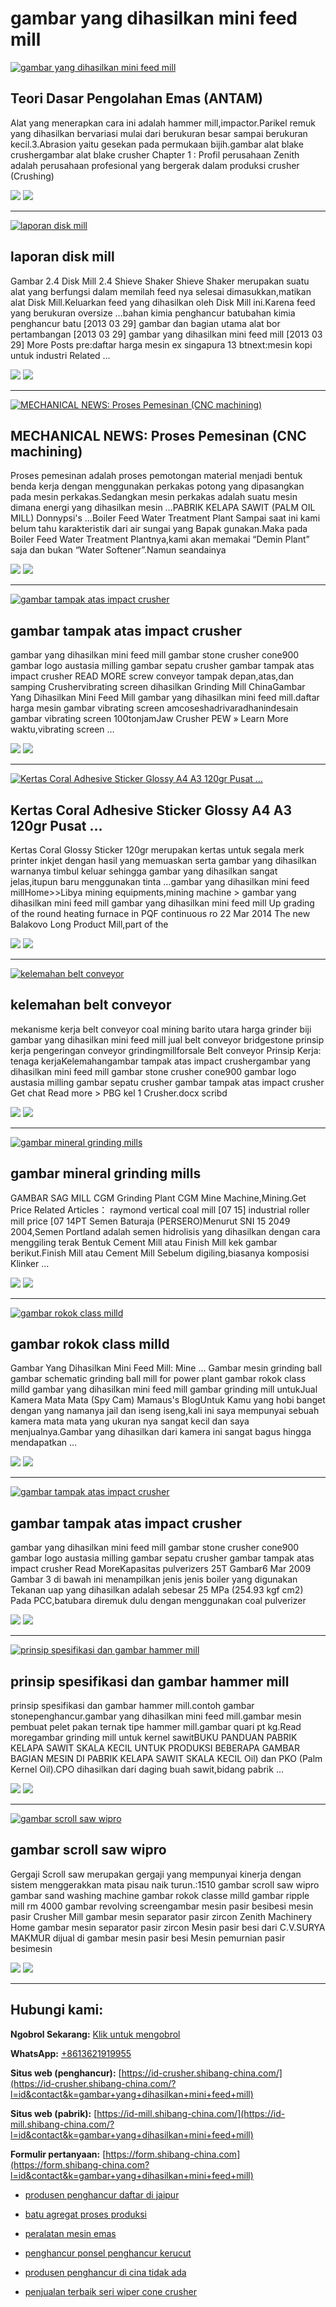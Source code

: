 # gambar yang dihasilkan mini feed mill

<a href="https://swt.shibang-china.com/?l=id&img&k=gambar+yang+dihasilkan+mini+feed+mill" target="_blank">![gambar yang dihasilkan mini feed mill](http://static.shibang-china.com/all-800x300/571.jpg)</a>

## Teori Dasar Pengolahan Emas (ANTAM)
Alat yang menerapkan cara ini adalah hammer mill,impactor.Parikel remuk yang dihasilkan bervariasi mulai dari berukuran besar sampai berukuran kecil.3.Abrasion yaitu gesekan pada permukaan bijih.gambar alat blake crushergambar alat blake crusher Chapter 1 : Profil perusahaan Zenith adalah perusahaan profesional yang bergerak dalam produksi crusher (Crushing)


<a href="https://whatsapp.shibangsoft.com/WhatsApp.php" target="_blank" title="WhatsApp">![](http://static.shibang-china.com/icon/whatsapp.png)</a> <a href="https://swt.shibang-china.com/?l=id&icon&k=gambar+yang+dihasilkan+mini+feed+mill" target="_blank">![](http://static.shibang-china.com/icon/chat-id.png)</a>

---

<a href="https://swt.shibang-china.com/?l=id&img&k=gambar+yang+dihasilkan+mini+feed+mill" target="_blank">![laporan disk mill](http://static.shibang-china.com/all-800x300/1432.jpg)</a>

## laporan disk mill
Gambar 2.4 Disk Mill 2.4 Shieve Shaker Shieve Shaker merupakan suatu alat yang berfungsi dalam memilah feed nya selesai dimasukkan,matikan alat Disk Mill.Keluarkan feed yang dihasilkan oleh Disk Mill ini.Karena feed yang berukuran oversize …bahan kimia penghancur batubahan kimia penghancur batu [2013 03 29] gambar dan bagian utama alat bor pertambangan [2013 03 29] gambar yang dihasilkan mini feed mill [2013 03 29] More Posts pre:daftar harga mesin ex singapura 13 btnext:mesin kopi untuk industri Related …


<a href="https://whatsapp.shibangsoft.com/WhatsApp.php" target="_blank" title="WhatsApp">![](http://static.shibang-china.com/icon/whatsapp.png)</a> <a href="https://swt.shibang-china.com/?l=id&icon&k=gambar+yang+dihasilkan+mini+feed+mill" target="_blank">![](http://static.shibang-china.com/icon/chat-id.png)</a>

---

<a href="https://swt.shibang-china.com/?l=id&img&k=gambar+yang+dihasilkan+mini+feed+mill" target="_blank">![MECHANICAL NEWS: Proses Pemesinan (CNC machining)](http://static.shibang-china.com/all-800x300/1171.jpg)</a>

## MECHANICAL NEWS: Proses Pemesinan (CNC machining)
Proses pemesinan adalah proses pemotongan material menjadi bentuk benda kerja dengan menggunakan perkakas potong yang dipasangkan pada mesin perkakas.Sedangkan mesin perkakas adalah suatu mesin dimana energi yang dihasilkan mesin …PABRIK KELAPA SAWIT (PALM OIL MILL) Donnypsi's …Boiler Feed Water Treatment Plant Sampai saat ini kami belum tahu karakteristik dari air sungai yang Bapak gunakan.Maka pada Boiler Feed Water Treatment Plantnya,kami akan memakai “Demin Plant” saja dan bukan “Water Softener”.Namun seandainya


<a href="https://whatsapp.shibangsoft.com/WhatsApp.php" target="_blank" title="WhatsApp">![](http://static.shibang-china.com/icon/whatsapp.png)</a> <a href="https://swt.shibang-china.com/?l=id&icon&k=gambar+yang+dihasilkan+mini+feed+mill" target="_blank">![](http://static.shibang-china.com/icon/chat-id.png)</a>

---

<a href="https://swt.shibang-china.com/?l=id&img&k=gambar+yang+dihasilkan+mini+feed+mill" target="_blank">![gambar tampak atas impact crusher](http://static.shibang-china.com/all-800x300/1055.jpg)</a>

## gambar tampak atas impact crusher
gambar yang dihasilkan mini feed mill gambar stone crusher cone900 gambar logo austasia milling gambar sepatu crusher gambar tampak atas impact crusher READ MORE screw conveyor tampak depan,atas,dan samping Crushervibrating screen dihasilkan Grinding Mill ChinaGambar Yang Dihasilkan Mini Feed Mill gambar yang dihasilkan mini feed mill.daftar harga mesin gambar vibrating screen amcoseshadrivaradhanindesain gambar vibrating screen 100tonjamJaw Crusher PEW » Learn More waktu,vibrating screen …


<a href="https://whatsapp.shibangsoft.com/WhatsApp.php" target="_blank" title="WhatsApp">![](http://static.shibang-china.com/icon/whatsapp.png)</a> <a href="https://swt.shibang-china.com/?l=id&icon&k=gambar+yang+dihasilkan+mini+feed+mill" target="_blank">![](http://static.shibang-china.com/icon/chat-id.png)</a>

---

<a href="https://swt.shibang-china.com/?l=id&img&k=gambar+yang+dihasilkan+mini+feed+mill" target="_blank">![Kertas Coral Adhesive Sticker Glossy A4 A3 120gr Pusat …](http://static.shibang-china.com/all-800x300/1149.jpg)</a>

## Kertas Coral Adhesive Sticker Glossy A4 A3 120gr Pusat …
Kertas Coral Glossy Sticker 120gr merupakan kertas untuk segala merk printer inkjet dengan hasil yang memuaskan serta gambar yang dihasilkan warnanya timbul keluar sehingga gambar yang dihasilkan sangat jelas,itupun baru menggunakan tinta …gambar yang dihasilkan mini feed millHome>>Libya mining equipments,mining machine > gambar yang dihasilkan mini feed mill gambar yang dihasilkan mini feed mill Up grading of the round heating furnace in PQF continuous ro 22 Mar 2014 The new Balakovo Long Product Mill,part of the


<a href="https://whatsapp.shibangsoft.com/WhatsApp.php" target="_blank" title="WhatsApp">![](http://static.shibang-china.com/icon/whatsapp.png)</a> <a href="https://swt.shibang-china.com/?l=id&icon&k=gambar+yang+dihasilkan+mini+feed+mill" target="_blank">![](http://static.shibang-china.com/icon/chat-id.png)</a>

---

<a href="https://swt.shibang-china.com/?l=id&img&k=gambar+yang+dihasilkan+mini+feed+mill" target="_blank">![kelemahan belt conveyor](http://static.shibang-china.com/all-800x300/1162.jpg)</a>

## kelemahan belt conveyor
mekanisme kerja belt conveyor coal mining barito utara harga grinder biji gambar yang dihasilkan mini feed mill jual belt conveyor bridgestone prinsip kerja pengeringan conveyor grindingmillforsale Belt conveyor Prinsip Kerja: tenaga kerjaKelemahangambar tampak atas impact crushergambar yang dihasilkan mini feed mill gambar stone crusher cone900 gambar logo austasia milling gambar sepatu crusher gambar tampak atas impact crusher Get chat Read more > PBG kel 1 Crusher.docx scribd


<a href="https://whatsapp.shibangsoft.com/WhatsApp.php" target="_blank" title="WhatsApp">![](http://static.shibang-china.com/icon/whatsapp.png)</a> <a href="https://swt.shibang-china.com/?l=id&icon&k=gambar+yang+dihasilkan+mini+feed+mill" target="_blank">![](http://static.shibang-china.com/icon/chat-id.png)</a>

---

<a href="https://swt.shibang-china.com/?l=id&img&k=gambar+yang+dihasilkan+mini+feed+mill" target="_blank">![gambar mineral grinding mills](http://static.shibang-china.com/all-800x300/1296.jpg)</a>

## gambar mineral grinding mills
GAMBAR SAG MILL CGM Grinding Plant CGM Mine Machine,Mining.Get Price Related Articles： raymond vertical coal mill [07 15] industrial roller mill price [07 14PT Semen Baturaja (PERSERO)Menurut SNI 15 2049 2004,Semen Portland adalah semen hidrolisis yang dihasilkan dengan cara menggiling terak Bentuk Cement Mill atau Finish Mill kek gambar berikut.Finish Mill atau Cement Mill Sebelum digiling,biasanya komposisi Klinker …


<a href="https://whatsapp.shibangsoft.com/WhatsApp.php" target="_blank" title="WhatsApp">![](http://static.shibang-china.com/icon/whatsapp.png)</a> <a href="https://swt.shibang-china.com/?l=id&icon&k=gambar+yang+dihasilkan+mini+feed+mill" target="_blank">![](http://static.shibang-china.com/icon/chat-id.png)</a>

---

<a href="https://swt.shibang-china.com/?l=id&img&k=gambar+yang+dihasilkan+mini+feed+mill" target="_blank">![gambar rokok class milld](http://static.shibang-china.com/all-800x300/784.jpg)</a>

## gambar rokok class milld
Gambar Yang Dihasilkan Mini Feed Mill: Mine … Gambar mesin grinding ball gambar schematic grinding ball mill for power plant gambar rokok class milld gambar yang dihasilkan mini feed mill gambar grinding mill untukJual Kamera Mata Mata (Spy Cam) Mamaus's BlogUntuk Kamu yang hobi banget dengan yang namanya jail dan iseng iseng,kali ini saya mempunyai sebuah kamera mata mata yang ukuran nya sangat kecil dan saya menjualnya.Gambar yang dihasilkan dari kamera ini sangat bagus hingga mendapatkan …


<a href="https://whatsapp.shibangsoft.com/WhatsApp.php" target="_blank" title="WhatsApp">![](http://static.shibang-china.com/icon/whatsapp.png)</a> <a href="https://swt.shibang-china.com/?l=id&icon&k=gambar+yang+dihasilkan+mini+feed+mill" target="_blank">![](http://static.shibang-china.com/icon/chat-id.png)</a>

---

<a href="https://swt.shibang-china.com/?l=id&img&k=gambar+yang+dihasilkan+mini+feed+mill" target="_blank">![gambar tampak atas impact crusher](http://static.shibang-china.com/all-800x300/1223.jpg)</a>

## gambar tampak atas impact crusher
gambar yang dihasilkan mini feed mill gambar stone crusher cone900 gambar logo austasia milling gambar sepatu crusher gambar tampak atas impact crusher Read MoreKapasitas pulverizers 25T Gambar6 Mar 2009 Gambar 3 di bawah ini menampilkan jenis jenis boiler yang digunakan Tekanan uap yang dihasilkan adalah sebesar 25 MPa (254.93 kgf cm2) Pada PCC,batubara diremuk dulu dengan menggunakan coal pulverizer


<a href="https://whatsapp.shibangsoft.com/WhatsApp.php" target="_blank" title="WhatsApp">![](http://static.shibang-china.com/icon/whatsapp.png)</a> <a href="https://swt.shibang-china.com/?l=id&icon&k=gambar+yang+dihasilkan+mini+feed+mill" target="_blank">![](http://static.shibang-china.com/icon/chat-id.png)</a>

---

<a href="https://swt.shibang-china.com/?l=id&img&k=gambar+yang+dihasilkan+mini+feed+mill" target="_blank">![prinsip spesifikasi dan gambar hammer mill](http://static.shibang-china.com/all-800x300/867.jpg)</a>

## prinsip spesifikasi dan gambar hammer mill
prinsip spesifikasi dan gambar hammer mill.contoh gambar stonepenghancur.gambar yang dihasilkan mini feed mill.gambar mesin pembuat pelet pakan ternak tipe hammer mill.gambar quari pt kg.Read moregambar grinding mill untuk kernel sawitBUKU PANDUAN PABRIK KELAPA SAWIT SKALA KECIL UNTUK PRODUKSI BEBERAPA GAMBAR BAGIAN MESIN DI PABRIK KELAPA SAWIT SKALA KECIL Oil) dan PKO (Palm Kernel Oil).CPO dihasilkan dari daging buah sawit,bidang pabrik …


<a href="https://whatsapp.shibangsoft.com/WhatsApp.php" target="_blank" title="WhatsApp">![](http://static.shibang-china.com/icon/whatsapp.png)</a> <a href="https://swt.shibang-china.com/?l=id&icon&k=gambar+yang+dihasilkan+mini+feed+mill" target="_blank">![](http://static.shibang-china.com/icon/chat-id.png)</a>

---

<a href="https://swt.shibang-china.com/?l=id&img&k=gambar+yang+dihasilkan+mini+feed+mill" target="_blank">![gambar scroll saw wipro](http://static.shibang-china.com/all-800x300/1055.jpg)</a>

## gambar scroll saw wipro
Gergaji Scroll saw merupakan gergaji yang mempunyai kinerja dengan sistem menggerakkan mata pisau naik turun.:1510 gambar scroll saw wipro gambar sand washing machine gambar rokok classe milld gambar ripple mill rm 4000 gambar revolving screengambar mesin pasir besibesi mesin pasir Crusher Mill gambar mesin separator pasir zircon Zenith Machinery Home gambar mesin separator pasir zircon Mesin pasir besi dari C.V.SURYA MAKMUR dijual di gambar mesin pasir besi Mesin pemurnian pasir besimesin


<a href="https://whatsapp.shibangsoft.com/WhatsApp.php" target="_blank" title="WhatsApp">![](http://static.shibang-china.com/icon/whatsapp.png)</a> <a href="https://swt.shibang-china.com/?l=id&icon&k=gambar+yang+dihasilkan+mini+feed+mill" target="_blank">![](http://static.shibang-china.com/icon/chat-id.png)</a>

---
## Hubungi kami:

**Ngobrol Sekarang:** [Klik untuk mengobrol](https://swt.shibang-china.com?l=id&contact&k=gambar+yang+dihasilkan+mini+feed+mill)

**WhatsApp:**  [+8613621919955](https://whatsapp.shibangsoft.com/WhatsApp.php)

**Situs web (penghancur):** [https://id-crusher.shibang-china.com/](https://id-crusher.shibang-china.com/?l=id&contact&k=gambar+yang+dihasilkan+mini+feed+mill)

**Situs web (pabrik):** [https://id-mill.shibang-china.com/](https://id-mill.shibang-china.com/?l=id&contact&k=gambar+yang+dihasilkan+mini+feed+mill)

**Formulir pertanyaan:** [https://form.shibang-china.com](https://form.shibang-china.com?l=id&contact&k=gambar+yang+dihasilkan+mini+feed+mill)

* [produsen penghancur daftar di jaipur](../30/produsen%20penghancur%20daftar%20di%20jaipur.md)

* [batu agregat proses produksi](../28/batu%20agregat%20proses%20produksi.md)

* [peralatan mesin emas](../18/peralatan%20mesin%20emas.md)

* [penghancur ponsel penghancur kerucut](../20/penghancur%20ponsel%20penghancur%20kerucut.md)

* [produsen penghancur di cina tidak ada](../28/produsen%20penghancur%20di%20cina%20tidak%20ada.md)

* [penjualan terbaik seri wiper cone crusher](../16/penjualan%20terbaik%20seri%20wiper%20cone%20crusher.md)